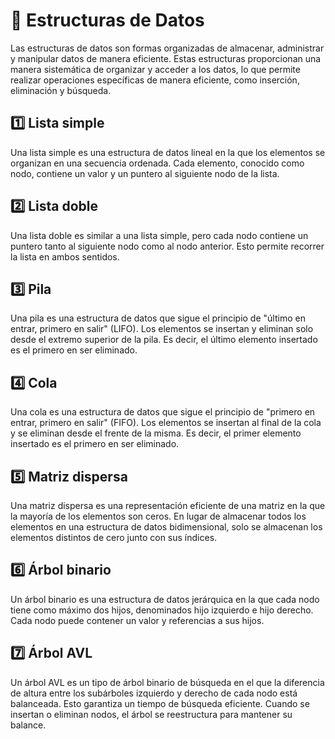 # **:dart: Estructuras de Datos**
Las estructuras de datos son formas organizadas de almacenar, administrar y manipular datos de manera eficiente. Estas estructuras proporcionan una manera sistemática de organizar y acceder a los datos, lo que permite realizar operaciones específicas de manera eficiente, como inserción, eliminación y búsqueda.

## **:one:** Lista simple
Una lista simple es una estructura de datos lineal en la que los elementos se organizan en una secuencia ordenada. Cada elemento, conocido como nodo, contiene un valor y un puntero al siguiente nodo de la lista.

## **:two:** Lista doble
Una lista doble es similar a una lista simple, pero cada nodo contiene un puntero tanto al siguiente nodo como al nodo anterior. Esto permite recorrer la lista en ambos sentidos.

## **:three:** Pila
Una pila es una estructura de datos que sigue el principio de "último en entrar, primero en salir" (LIFO). Los elementos se insertan y eliminan solo desde el extremo superior de la pila. Es decir, el último elemento insertado es el primero en ser eliminado.

## **:four:** Cola
Una cola es una estructura de datos que sigue el principio de "primero en entrar, primero en salir" (FIFO). Los elementos se insertan al final de la cola y se eliminan desde el frente de la misma. Es decir, el primer elemento insertado es el primero en ser eliminado.

## **:five:** Matriz dispersa
Una matriz dispersa es una representación eficiente de una matriz en la que la mayoría de los elementos son ceros. En lugar de almacenar todos los elementos en una estructura de datos bidimensional, solo se almacenan los elementos distintos de cero junto con sus índices.

## **:six:** Árbol binario
Un árbol binario es una estructura de datos jerárquica en la que cada nodo tiene como máximo dos hijos, denominados hijo izquierdo e hijo derecho. Cada nodo puede contener un valor y referencias a sus hijos.

## **:seven:** Árbol AVL
Un árbol AVL es un tipo de árbol binario de búsqueda en el que la diferencia de altura entre los subárboles izquierdo y derecho de cada nodo está balanceada. Esto garantiza un tiempo de búsqueda eficiente. Cuando se insertan o eliminan nodos, el árbol se reestructura para mantener su balance.